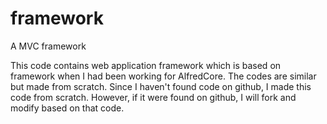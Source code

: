 framework
=========

A MVC framework

This code contains web application framework which is based on framework when I had been working for AlfredCore. The codes are similar but made from scratch. Since I haven't found code on github, I made this code from scratch. However, if it were found on github, I will fork and modify based on that code.
